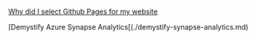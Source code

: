[Why did I select Github Pages for my website](./githubpages.md)

[Demystify Azure Synapse Analytics[(./demystify-synapse-analytics.md)

